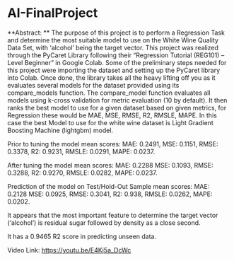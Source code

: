 # AI-FinalProject

**Abstract: ** The purpose of this project is to perform a Regression Task and determine the most suitable model to use on the White Wine Quality Data Set, with ‘alcohol’ being the target vector. This project was realized through the PyCaret Library following their “Regression Tutorial (REG101) – Level Beginner” in Google Colab. Some of the preliminary steps needed for this project were importing the dataset and setting up the PyCaret library into Colab. Once done, the library takes all the heavy lifting off you as it evaluates several models for the dataset provided using its compare_models function. The compare_model function evaluates all models using k-cross validation for metric evaluation (10 by default). It then ranks the best model to use for a given dataset based on given metrics, for Regression these would be MAE, MSE, RMSE, R2, RMSLE, MAPE. In this case the best Model to use for the white wine dataset is Light Gradient Boosting Machine (lightgbm) model. 

Prior to tuning the model mean scores: MAE: 0.2491, MSE: 0.1151, RMSE: 0.3378, R2: 0.9231, RMSLE: 0.0291, MAPE: 0.0237.

After tuning the model mean scores: MAE: 0.2288 MSE: 0.1093, RMSE: 0.3288, R2: 0.9270, RMSLE: 0.0282, MAPE: 0.0237.

Prediction of the model on Test/Hold-Out Sample mean scores: MAE: 0.2128 MSE: 0.0925, RMSE: 0.3041, R2: 0.938, RMSLE: 0.0262, MAPE: 0.0202.

It appears that the most important feature to determine the target vector (‘alcohol’) is residual sugar followed by density as a close second.

It has a 0.9465 R2 score in predicting unseen data. 


Video Link: https://youtu.be/E4Kj5a_DcWc
